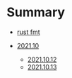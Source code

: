 # Summary

- [rust fmt](./fmt.md)

- [2021.10](./2021.10/2021.10.md)
    - [2021.10.12](./2021.10/2021.10.12.md)
    - [2021.10.13](./2021.10/2021.10.13.md)


